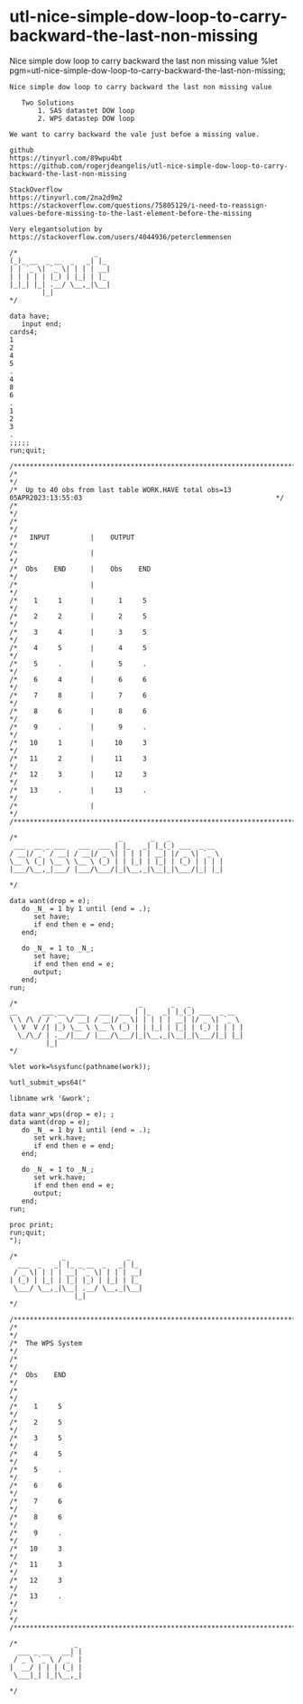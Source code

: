 # utl-nice-simple-dow-loop-to-carry-backward-the-last-non-missing
Nice simple dow loop to carry backward the last non missing value
   %let pgm=utl-nice-simple-dow-loop-to-carry-backward-the-last-non-missing;

    Nice simple dow loop to carry backward the last non missing value

       Two Solutions
           1. SAS datastet DOW loop
           2. WPS datastep DOW loop

    We want to carry backward the vale just befoe a missing value.

    github
    https://tinyurl.com/89wpu4bt
    https://github.com/rogerjdeangelis/utl-nice-simple-dow-loop-to-carry-backward-the-last-non-missing

    StackOverflow
    https://tinyurl.com/2na2d9m2
    https://stackoverflow.com/questions/75805129/i-need-to-reassign-values-before-missing-to-the-last-element-before-the-missing

    Very elegantsolution by
    https://stackoverflow.com/users/4044936/peterclemmensen

    /*                   _
    (_)_ __  _ __  _   _| |_
    | | `_ \| `_ \| | | | __|
    | | | | | |_) | |_| | |_
    |_|_| |_| .__/ \__,_|\__|
            |_|
    */

    data have;
       input end;
    cards4;
    1
    2
    4
    5
    .
    4
    8
    6
    .
    1
    2
    3
    .
    ;;;;;
    run;quit;

    /**************************************************************************************************************************/
    /*                                                                                                                        */
    /*  Up to 40 obs from last table WORK.HAVE total obs=13 05APR2023:13:55:03                                                */
    /*                                                                                                                        */
    /*                                                                                                                        */
    /*   INPUT          |    OUTPUT                                                                                           */
    /*                  |                                                                                                     */
    /*  Obs    END      |    Obs    END                                                                                       */
    /*                  |                                                                                                     */
    /*    1     1       |      1     5                                                                                        */
    /*    2     2       |      2     5                                                                                        */
    /*    3     4       |      3     5                                                                                        */
    /*    4     5       |      4     5                                                                                        */
    /*    5     .       |      5     .                                                                                        */
    /*    6     4       |      6     6                                                                                        */
    /*    7     8       |      7     6                                                                                        */
    /*    8     6       |      8     6                                                                                        */
    /*    9     .       |      9     .                                                                                        */
    /*   10     1       |     10     3                                                                                        */
    /*   11     2       |     11     3                                                                                        */
    /*   12     3       |     12     3                                                                                        */
    /*   13     .       |     13     .                                                                                        */
    /*                  |                                                                                                     */
    /**************************************************************************************************************************/

    /*                         _       _   _
     ___  __ _ ___   ___  ___ | |_   _| |_(_) ___  _ __
    / __|/ _` / __| / __|/ _ \| | | | | __| |/ _ \| `_ \
    \__ \ (_| \__ \ \__ \ (_) | | |_| | |_| | (_) | | | |
    |___/\__,_|___/ |___/\___/|_|\__,_|\__|_|\___/|_| |_|

    */

    data want(drop = e);
       do _N_ = 1 by 1 until (end = .);
          set have;
          if end then e = end;
       end;

       do _N_ = 1 to _N_;
          set have;
          if end then end = e;
          output;
       end;
    run;

    /*                              _       _   _
    __      ___ __  ___   ___  ___ | |_   _| |_(_) ___  _ __
    \ \ /\ / / `_ \/ __| / __|/ _ \| | | | | __| |/ _ \| `_ \
     \ V  V /| |_) \__ \ \__ \ (_) | | |_| | |_| | (_) | | | |
      \_/\_/ | .__/|___/ |___/\___/|_|\__,_|\__|_|\___/|_| |_|
             |_|
    */

    %let work=%sysfunc(pathname(work));

    %utl_submit_wps64("

    libname wrk '&work';

    data wanr_wps(drop = e); ;
    data want(drop = e);
       do _N_ = 1 by 1 until (end = .);
          set wrk.have;
          if end then e = end;
       end;

       do _N_ = 1 to _N_;
          set wrk.have;
          if end then end = e;
          output;
       end;
    run;

    proc print;
    run;quit;
    ");

    /*           _               _
      ___  _   _| |_ _ __  _   _| |_
     / _ \| | | | __| `_ \| | | | __|
    | (_) | |_| | |_| |_) | |_| | |_
     \___/ \__,_|\__| .__/ \__,_|\__|
                    |_|
    */

    /**************************************************************************************************************************/
    /*                                                                                                                        */
    /*  The WPS System                                                                                                        */
    /*                                                                                                                        */
    /*  Obs    END                                                                                                            */
    /*                                                                                                                        */
    /*    1     5                                                                                                             */
    /*    2     5                                                                                                             */
    /*    3     5                                                                                                             */
    /*    4     5                                                                                                             */
    /*    5     .                                                                                                             */
    /*    6     6                                                                                                             */
    /*    7     6                                                                                                             */
    /*    8     6                                                                                                             */
    /*    9     .                                                                                                             */
    /*   10     3                                                                                                             */
    /*   11     3                                                                                                             */
    /*   12     3                                                                                                             */
    /*   13     .                                                                                                             */
    /*                                                                                                                        */
    /**************************************************************************************************************************/

    /*              _
      ___ _ __   __| |
     / _ \ `_ \ / _` |
    |  __/ | | | (_| |
     \___|_| |_|\__,_|

    */


